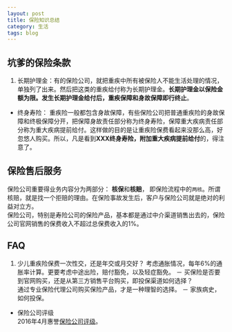 ```yaml
---
layout: post
title: 保险知识总结
category: 生活
tags: blog
---
```


## **坑爹的保险条款**  
1. 长期护理金：有的保险公司，就把重疾中所有被保险人不能生活处理的情况，单独列了出来。然后把这类的重疾给付称为长期护理金。**长期护理金以保险金额为限。发生长期护理金给付后，重疾保障和身故保障即行终止**。  
- 终身寿险：	重疾险一般都包含身故保障，有些保险公司把普通重疾险的身故保障和终极保障分开，把保障身故责任部分称为终身寿险，保障重大疾病责任部分称为重大疾病提前给付。这样做的目的是让重疾险保费看起来没那么高，好忽悠人购买。所以，凡是看到**XXX终身寿险，附加重大疾病提前给付**的，得注意了。


## 保险售后服务
保险公司重要得业务内容分为两部分： **核保**和**核赔**， 即保险流程中的`两核`。所谓核赔，就是找一个拒赔的理由。在保险事故发生后，客户与保险公司就是绝对的利益对立方。  
保险公司，特别是寿险公司的保险产品，基本都是通过中介渠道销售出去的，保险公司官网销售的保费收入不超过总保费收入的1%。 


## FAQ
1. 少儿重疾险保费一次性交，还是年交或月交好？
考虑通胀情况，每年6%的通胀率计算。更要考虑中途出险，赔付豁免，以及轻症豁免。
－ 买保险是否要到官网购买，还是从第三方销售平台购买，即投保渠道如何选择？   
通过专业保险代理公司购买保险产品，才是一种理智的选择。
－ 家族病史，如何投保。
- 保险公司评级  
2016年4月惠誉[保险公司评级](https://www.fitchratings.com/site/pressrelease?id=1002941)。

